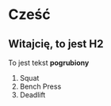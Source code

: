 # Cześć

## Witajcię, to jest H2

To jest tekst **pogrubiony**

1. Squat
1. Bench Press
1. Deadlift
